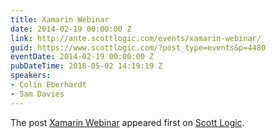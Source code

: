 ```yaml
---
title: Xamarin Webinar
date: 2014-02-19 00:00:00 Z
link: http://ante.scottlogic.com/events/xamarin-webinar/
guid: https://www.scottlogic.com/?post_type=events&p=4480
eventDate: 2014-02-19 00:00:00 Z
pubDateTime: 2018-05-02 14:19:19 Z
speakers:
- Colin Eberhardt
- Sam Davies
---
```


<p>The post <a rel="nofollow" href="http://ante.scottlogic.com/events/xamarin-webinar/">Xamarin Webinar</a> appeared first on <a rel="nofollow" href="http://ante.scottlogic.com">Scott Logic</a>.</p>